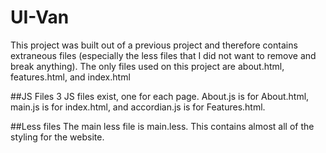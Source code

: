 # UI-Van
This project was built out of a previous project and therefore
contains extraneous files (especially the less files that I did not want to remove
and break anything). The only files used on this project
are about.html, features.html, and index.html

##JS Files
3 JS files exist, one for each page. About.js is for About.html, 
main.js is for index.html, and accordian.js is for Features.html. 

##Less files
The main less file is main.less. This contains almost all of the 
styling for the website. 